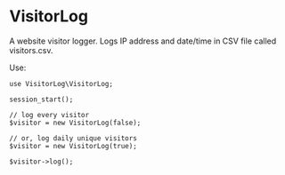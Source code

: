 # VisitorLog
A website visitor logger. Logs IP address and date/time in CSV file called visitors.csv.

Use:
```
use VisitorLog\VisitorLog;

session_start();

// log every visitor
$visitor = new VisitorLog(false);

// or, log daily unique visitors
$visitor = new VisitorLog(true);

$visitor->log();
```
